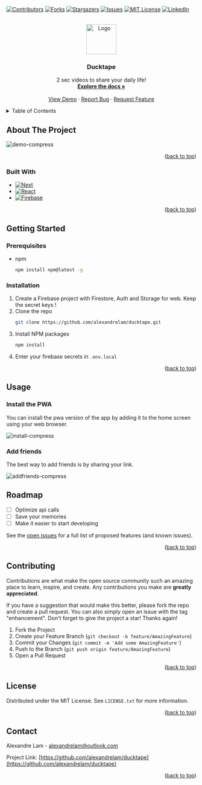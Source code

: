 <!-- Improved compatibility of back to top link: See: https://github.com/othneildrew/Best-README-Template/pull/73 -->

<a name="readme-top"></a>

<!--
*** Thanks for checking out the Best-README-Template. If you have a suggestion
*** that would make this better, please fork the repo and create a pull request
*** or simply open an issue with the tag "enhancement".
*** Don't forget to give the project a star!
*** Thanks again! Now go create something AMAZING! :D
-->

<!-- PROJECT SHIELDS -->
<!--
*** I'm using markdown "reference style" links for readability.
*** Reference links are enclosed in brackets [ ] instead of parentheses ( ).
*** See the bottom of this document for the declaration of the reference variables
*** for contributors-url, forks-url, etc. This is an optional, concise syntax you may use.
*** https://www.markdownguide.org/basic-syntax/#reference-style-links
-->

[![Contributors][contributors-shield]][contributors-url]
[![Forks][forks-shield]][forks-url]
[![Stargazers][stars-shield]][stars-url]
[![Issues][issues-shield]][issues-url]
[![MIT License][license-shield]][license-url]
[![LinkedIn][linkedin-shield]][linkedin-url]

<!-- PROJECT LOGO -->
<br />
<div align="center">
  <a href="https://github.com/alexandrelam/ducktape">
    <img src="https://user-images.githubusercontent.com/25727549/200224448-de453209-ba24-428c-84c6-38eb06e2c67d.png" alt="Logo" width="80" height="80">
  </a>

<h3 align="center">Ducktape</h3>

  <p align="center">
    2 sec videos to share your daily life!
    <br />
<a href="https://github.com/alexandrelam/ducktape"><strong>Explore the docs »</strong></a>
    <br />
    <br />
    <a href="https://github.com/alexandrelam/ducktape">View Demo</a>
    ·
    <a href="https://github.com/alexandrelam/ducktape/issues">Report Bug</a>
    ·
    <a href="https://github.com/alexandrelam/ducktape/issues">Request Feature</a>
  </p>
</div>

<!-- TABLE OF CONTENTS -->
<details>
  <summary>Table of Contents</summary>
  <ol>
    <li>
      <a href="#about-the-project">About The Project</a>
      <ul>
        <li><a href="#built-with">Built With</a></li>
      </ul>
    </li>
    <li>
      <a href="#getting-started">Getting Started</a>
      <ul>
        <li><a href="#prerequisites">Prerequisites</a></li>
        <li><a href="#installation">Installation</a></li>
      </ul>
    </li>
    <li>
      <a href="#usage">Usage</a>
      <ul>
        <li href="install-the-pwa">Install the pwa</li>
        <li href="add-friends">Add friends</li>
      </ul>
    </li>
    <li><a href="#roadmap">Roadmap</a></li>
    <li><a href="#contributing">Contributing</a></li>
    <li><a href="#license">License</a></li>
    <li><a href="#contact">Contact</a></li>
    <li><a href="#acknowledgments">Acknowledgments</a></li>
  </ol>
</details>

<!-- ABOUT THE PROJECT -->

## About The Project

![demo-compress](https://user-images.githubusercontent.com/25727549/200730673-704c731d-0c78-473b-9324-41ae933d478e.gif)

<p align="right">(<a href="#readme-top">back to top</a>)</p>

### Built With

- [![Next][next.js]][next-url]
- [![React][react.js]][react-url]
- [![Firebase][firebase.js]][firebase-url]

<p align="right">(<a href="#readme-top">back to top</a>)</p>

<!-- GETTING STARTED -->

## Getting Started

### Prerequisites

- npm
  ```sh
  npm install npm@latest -g
  ```

### Installation

1. Create a Firebase project with Firestore, Auth and Storage for web. Keep the secret keys !
2. Clone the repo
   ```sh
   git clone https://github.com/alexandrelam/ducktape.git
   ```
3. Install NPM packages
   ```sh
   npm install
   ```
4. Enter your firebase secrets in `.env.local`

<p align="right">(<a href="#readme-top">back to top</a>)</p>

## Usage

### Install the PWA

You can install the pwa version of the app by adding it to the home screen using your web browser.

![install-compress](https://user-images.githubusercontent.com/25727549/200731349-2252754f-6150-4d25-9057-fae3106b9bf6.gif)

### Add friends

The best way to add friends is by sharing your link.

![addfriends-compress](https://user-images.githubusercontent.com/25727549/200731820-ccce9296-88be-4b87-bd73-a9d18858a4ac.gif)

<!-- ROADMAP -->

## Roadmap

- [ ] Optimize api calls
- [ ] Save your memories
- [ ] Make it easier to start developing

See the [open issues](https://github.com/alexandrelam/ducktape/issues) for a full list of proposed features (and known issues).

<p align="right">(<a href="#readme-top">back to top</a>)</p>

<!-- CONTRIBUTING -->

## Contributing

Contributions are what make the open source community such an amazing place to learn, inspire, and create. Any contributions you make are **greatly appreciated**.

If you have a suggestion that would make this better, please fork the repo and create a pull request. You can also simply open an issue with the tag "enhancement".
Don't forget to give the project a star! Thanks again!

1. Fork the Project
2. Create your Feature Branch (`git checkout -b feature/AmazingFeature`)
3. Commit your Changes (`git commit -m 'Add some AmazingFeature'`)
4. Push to the Branch (`git push origin feature/AmazingFeature`)
5. Open a Pull Request

<p align="right">(<a href="#readme-top">back to top</a>)</p>

<!-- LICENSE -->

## License

Distributed under the MIT License. See `LICENSE.txt` for more information.

<p align="right">(<a href="#readme-top">back to top</a>)</p>

<!-- CONTACT -->

## Contact

Alexandre Lam - alexandrelam@outlook.com

Project Link: [https://github.com/alexandrelam/ducktape](https://github.com/alexandrelam/ducktape)

<p align="right">(<a href="#readme-top">back to top</a>)</p>

<!-- MARKDOWN LINKS & IMAGES -->
<!-- https://www.markdownguide.org/basic-syntax/#reference-style-links -->

[contributors-shield]: https://img.shields.io/github/contributors/alexandrelam/ducktape.svg?style=for-the-badge
[contributors-url]: https://github.com/alexandrelam/ducktape/graphs/contributors
[forks-shield]: https://img.shields.io/github/forks/alexandrelam/ducktape.svg?style=for-the-badge
[forks-url]: https://github.com/alexandrelam/ducktape/network/members
[stars-shield]: https://img.shields.io/github/stars/alexandrelam/ducktape.svg?style=for-the-badge
[stars-url]: https://github.com/alexandrelam/ducktape/stargazers
[issues-shield]: https://img.shields.io/github/issues/alexandrelam/ducktape.svg?style=for-the-badge
[issues-url]: https://github.com/alexandrelam/ducktape/issues
[license-shield]: https://img.shields.io/github/license/alexandrelam/ducktape.svg?style=for-the-badge
[license-url]: https://github.com/alexandrelam/ducktape/blob/main/LICENSE
[linkedin-shield]: https://img.shields.io/badge/-LinkedIn-black.svg?style=for-the-badge&logo=linkedin&colorB=555
[linkedin-url]: https://www.linkedin.com/in/alexandre-lam-74787b191/
[product-screenshot]: images/screenshot.png
[next.js]: https://img.shields.io/badge/next.js-000000?style=for-the-badge&logo=nextdotjs&logoColor=white
[next-url]: https://nextjs.org/
[react.js]: https://img.shields.io/badge/React-20232A?style=for-the-badge&logo=react&logoColor=61DAFB
[react-url]: https://reactjs.org/
[firebase-url]: https://firebase.google.com/
[firebase.js]: https://img.shields.io/badge/Firebase-039BE5?style=for-the-badge&logo=Firebase&logoColor=white


